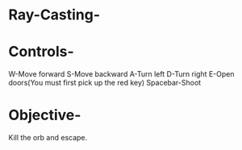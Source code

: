 # Ray-Casting-
# Controls-
 W-Move forward
 S-Move backward
 A-Turn left
 D-Turn right
 E-Open doors(You must first pick up the red key)
 Spacebar-Shoot 
# Objective-
 Kill the orb and escape.
 
